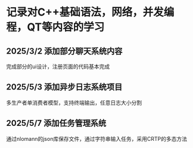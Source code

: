 # 记录对C++基础语法，网络，并发编程，QT等内容的学习
## 2025/3/2 添加部分聊天系统内容
  完成部分的ui设计，注册页面的代码基本完成
## 2025/5/3 添加异步日志系统项目
  多生产者单消费者模型，支持终端输出，任意日志大小分割
## 2025/5/7 添加任务管理系统
  通过nlomann的json库保存文件，通过字符串输入任务，采用CRTP的多态方法
